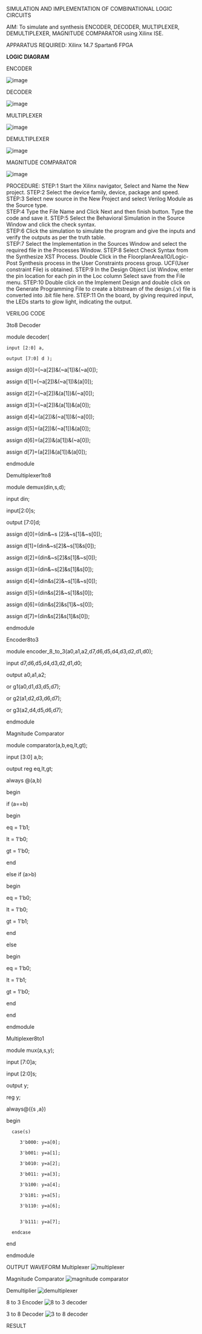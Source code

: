 SIMULATION AND IMPLEMENTATION OF  COMBINATIONAL LOGIC CIRCUITS

AIM: 
 To simulate and synthesis ENCODER, DECODER, MULTIPLEXER, DEMULTIPLEXER, MAGNITUDE COMPARATOR using Xilinx ISE.

APPARATUS REQUIRED:
Xilinx 14.7
Spartan6 FPGA

**LOGIC DIAGRAM**

ENCODER

![image](https://github.com/navaneethans/VLSI-LAB-EXP-2/assets/6987778/3cd1f95e-7531-4cad-9154-fdd397ac439e)


DECODER

![image](https://github.com/navaneethans/VLSI-LAB-EXP-2/assets/6987778/45a5e6cf-bbe0-4fd5-ac84-e5ad4477483b)


MULTIPLEXER

![image](https://github.com/navaneethans/VLSI-LAB-EXP-2/assets/6987778/427f75b2-8e67-44b9-ac45-a66651787436)


DEMULTIPLEXER

![image](https://github.com/navaneethans/VLSI-LAB-EXP-2/assets/6987778/1c45a7fc-08ac-4f76-87f2-c084e7150557)


MAGNITUDE COMPARATOR

![image](https://github.com/navaneethans/VLSI-LAB-EXP-2/assets/6987778/b2fe7a05-6bf7-4dcb-8f5d-28abbf7ea8c2)


  
PROCEDURE:
STEP:1  Start  the Xilinx navigator, Select and Name the New project.
STEP:2  Select the device family, device, package and speed.       
STEP:3  Select new source in the New Project and select Verilog Module as the Source type.                       
STEP:4  Type the File Name and Click Next and then finish button. Type the code and save it.
STEP:5  Select the Behavioral Simulation in the Source Window and click the check syntax.                       
STEP:6  Click the simulation to simulate the program and  give the inputs and verify the outputs as per the truth table.               
STEP:7  Select the Implementation in the Sources Window and select the required file in the Processes Window.
STEP:8  Select Check Syntax from the Synthesize  XST Process. Double Click in the  FloorplanArea/IO/Logic-Post Synthesis process in the User Constraints process group. UCF(User constraint File) is obtained. 
STEP:9  In the Design Object List Window, enter the pin location for each pin in the Loc column Select save from the File menu.
STEP:10 Double click on the Implement Design and double click on the Generate Programming File to create a bitstream of the design.(.v) file is converted into .bit file here.
STEP:11  On the board, by giving required input, the LEDs starts to glow light, indicating the output.

VERILOG CODE

3to8 Decoder

module decoder(

    input [2:0] a,
  
    output [7:0] d );

assign d[0]=(~a[2])&(~a[1])&(~a[0]);

assign d[1]=(~a[2])&(~a[1])&(a[0]);

assign d[2]=(~a[2])&(a[1])&(~a[0]);

assign d[3]=(~a[2])&(a[1])&(a[0]);

assign d[4]=(a[2])&(~a[1])&(~a[0]);

assign d[5]=(a[2])&(~a[1])&(a[0]);

assign d[6]=(a[2])&(a[1])&(~a[0]);

assign d[7]=(a[2])&(a[1])&(a[0]);

endmodule

Demultiplexer1to8

module demux(din,s,d);

input din;

input[2:0]s;

output [7:0]d;

assign d[0]=(din&~s [2]&~s[1]&~s[0]);

assign d[1]=(din&~s[2]&~s[1]&s[0]);

assign d[2]=(din&~s[2]&s[1]&~s[0]);

assign d[3]=(din&~s[2]&s[1]&s[0]);

assign d[4]=(din&s[2]&~s[1]&~s[0]);

assign d[5]=(din&s[2]&~s[1]&s[0]);

assign d[6]=(din&s[2]&s[1]&~s[0]);

assign d[7]=(din&s[2]&s[1]&s[0]);

endmodule

Encoder8to3

module encoder_8_to_3(a0,a1,a2,d7,d6,d5,d4,d3,d2,d1,d0);

input d7,d6,d5,d4,d3,d2,d1,d0;

output a0,a1,a2;

or g1(a0,d1,d3,d5,d7);

or g2(a1,d2,d3,d6,d7);

or g3(a2,d4,d5,d6,d7);

endmodule

Magnitude Comparator

module comparator(a,b,eq,lt,gt);

input [3:0] a,b;

output reg eq,lt,gt;

always @(a,b)

begin

if (a==b)

begin

eq = 1'b1;

lt = 1'b0;

gt = 1'b0;

end

else if (a>b)

begin

eq = 1'b0;

lt = 1'b0;

gt = 1'b1;

end

else

begin

eq = 1'b0;

lt = 1'b1;

gt = 1'b0;

end

end

endmodule

Multiplexer8to1

module mux(a,s,y);

input [7:0]a;

input [2:0]s;

output y;

reg y;

always@({s ,a})

   begin
   
      case(s)
      
         3'b000: y=a[0];
         
         3'b001: y=a[1];
         
         3'b010: y=a[2];
         
         3'b011: y=a[3];
         
         3'b100: y=a[4];
         
         3'b101: y=a[5];
         
         3'b110: y=a[6];
         
         
         3'b111: y=a[7];
   
      endcase
  
   end

endmodule

OUTPUT WAVEFORM
Multiplexer
![multiplexer](https://github.com/yuva007tech/VLSI-LAB-EXP-2/assets/123287599/53c25788-40f4-4655-bdaa-8a1c29c7aef2)

Magnitude Comparator
![magnitude comparator](https://github.com/yuva007tech/VLSI-LAB-EXP-2/assets/123287599/7fc263a0-169c-43e3-a4ba-4eb83c556631)

Demultiplier
![demultiplexer](https://github.com/yuva007tech/VLSI-LAB-EXP-2/assets/123287599/1c8256fc-ea3b-4715-9d9b-a126bbd5bd3d)

8 to 3 Encoder
![8 to 3 decoder](https://github.com/yuva007tech/VLSI-LAB-EXP-2/assets/123287599/5bfa7b0f-be89-4737-816d-ca7456b1dcb0)

3 to 8 Decoder
![3 to 8 decoder](https://github.com/yuva007tech/VLSI-LAB-EXP-2/assets/123287599/c7a28506-0d3a-4299-8af2-8290b5c520af)


RESULT

